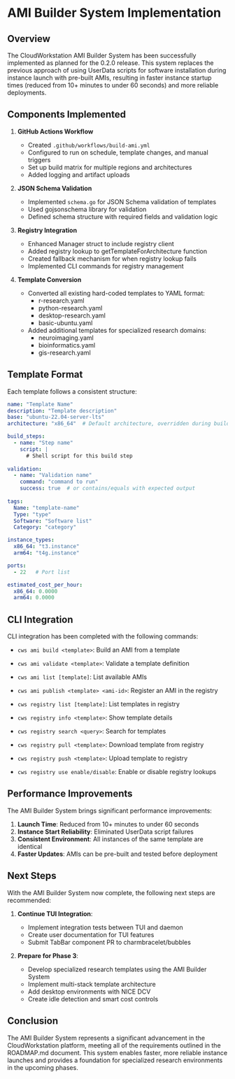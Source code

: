 # AMI Builder System Implementation

## Overview

The CloudWorkstation AMI Builder System has been successfully implemented as planned for the 0.2.0 release. This system replaces the previous approach of using UserData scripts for software installation during instance launch with pre-built AMIs, resulting in faster instance startup times (reduced from 10+ minutes to under 60 seconds) and more reliable deployments.

## Components Implemented

1. **GitHub Actions Workflow**
   - Created `.github/workflows/build-ami.yml`
   - Configured to run on schedule, template changes, and manual triggers
   - Set up build matrix for multiple regions and architectures
   - Added logging and artifact uploads

2. **JSON Schema Validation**
   - Implemented `schema.go` for JSON Schema validation of templates
   - Used gojsonschema library for validation
   - Defined schema structure with required fields and validation logic

3. **Registry Integration**
   - Enhanced Manager struct to include registry client
   - Added registry lookup to getTemplateForArchitecture function
   - Created fallback mechanism for when registry lookup fails
   - Implemented CLI commands for registry management

4. **Template Conversion**
   - Converted all existing hard-coded templates to YAML format:
     - r-research.yaml
     - python-research.yaml
     - desktop-research.yaml
     - basic-ubuntu.yaml
   - Added additional templates for specialized research domains:
     - neuroimaging.yaml
     - bioinformatics.yaml
     - gis-research.yaml

## Template Format

Each template follows a consistent structure:

```yaml
name: "Template Name"
description: "Template description"
base: "ubuntu-22.04-server-lts"
architecture: "x86_64"  # Default architecture, overridden during build

build_steps:
  - name: "Step name"
    script: |
      # Shell script for this build step
      
validation:
  - name: "Validation name"
    command: "command to run"
    success: true  # or contains/equals with expected output
    
tags:
  Name: "template-name"
  Type: "type"
  Software: "Software list"
  Category: "category"

instance_types:
  x86_64: "t3.instance"
  arm64: "t4g.instance"

ports:
  - 22   # Port list

estimated_cost_per_hour:
  x86_64: 0.0000
  arm64: 0.0000
```

## CLI Integration

CLI integration has been completed with the following commands:

- `cws ami build <template>`: Build an AMI from a template
- `cws ami validate <template>`: Validate a template definition
- `cws ami list [template]`: List available AMIs
- `cws ami publish <template> <ami-id>`: Register an AMI in the registry

- `cws registry list [template]`: List templates in registry
- `cws registry info <template>`: Show template details
- `cws registry search <query>`: Search for templates
- `cws registry pull <template>`: Download template from registry
- `cws registry push <template>`: Upload template to registry
- `cws registry use enable/disable`: Enable or disable registry lookups

## Performance Improvements

The AMI Builder System brings significant performance improvements:

1. **Launch Time**: Reduced from 10+ minutes to under 60 seconds
2. **Instance Start Reliability**: Eliminated UserData script failures
3. **Consistent Environment**: All instances of the same template are identical
4. **Faster Updates**: AMIs can be pre-built and tested before deployment

## Next Steps

With the AMI Builder System now complete, the following next steps are recommended:

1. **Continue TUI Integration**:
   - Implement integration tests between TUI and daemon
   - Create user documentation for TUI features
   - Submit TabBar component PR to charmbracelet/bubbles

2. **Prepare for Phase 3**:
   - Develop specialized research templates using the AMI Builder System
   - Implement multi-stack template architecture
   - Add desktop environments with NICE DCV
   - Create idle detection and smart cost controls

## Conclusion

The AMI Builder System represents a significant advancement in the CloudWorkstation platform, meeting all of the requirements outlined in the ROADMAP.md document. This system enables faster, more reliable instance launches and provides a foundation for specialized research environments in the upcoming phases.